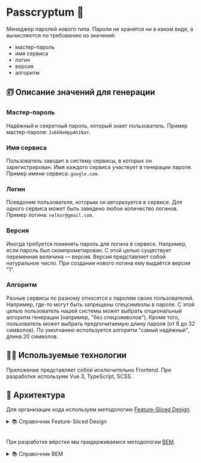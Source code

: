 # Passcryptum 🔑

Менеджер паролей нового типа. Пароли не хранятся ни в каком виде,
а вычисляются по требованию из значений:

- мастер-пароль
- имя сервиса
- логин
- версия
- алгоритм

## 🗊 Описание значений для генерации

### Мастер-пароль

Надёжный и секретный пароль, который знает пользователь.
Пример мастер-пароля: `Ix6kNeHppAh1NaY`.

### Имя сервиса

Пользователь заводит в систему сервисы, в которых он зарегистрирован.
Имя каждого сервиса участвует в генерации пароля.
Пример имени сервиса: `google.com`.

### Логин

Псевдоним пользователя, которым он авторизуется в сервисе. Для одного сервиса
может быть заведено любое количество логинов. Пример логина: `nelkor@gmail.com`.

### Версия

Иногда требуется поменять пароль для логина в сервисе. Например, если пароль
был скомпрометирован. С этой целью существует переменная величина — версия.
Версия представляет собой натуральное число. При создании нового логина
ему выдаётся версия "1".

### Алгоритм

Разные сервисы по разному относятся к паролям своих пользователей. Например,
где-то могут быть запрещены спецсимволы в пароле. С этой целью пользователь
нашей системы может выбрать опциональный алгоритм генерации
(например, "без спецсимволов"). Кроме того, пользователь может выбрать
предпочитаемую длину пароля (от 8 до 32 символов).
По умолчанию используется алгоритм "самый надёжный", длина 20 символов.

## 🧑‍💻 Используемые технологии

Приложение представляет собой исключительно Frontend.
При разработке используем Vue 3, TypeScript, SCSS.

## 🧠 Архитектура

Для организации кода используем методологию [Feature-Sliced Design](https://feature-sliced.design/ru).

<details>
 <summary>📚 Справочник Feature-Sliced Design</summary>
  
  Концепции

- Public API

  Каждый модуль должен иметь на верхнем уровне декларацию своего публичного API

- Изоляция

  Модуль не должен зависеть напрямую от других модулей того же слоя или вышележащих слоев

- Понимание потребностей

  Ориентирование на потребности бизнеса и пользователя

- Явная бизнес-логика

  Архитектуру легко осваивать, поскольку она состоит из доменных модулей

- Адаптивность

  Компоненты архитектуры можно гибко заменять, добавлять под новые условия

- Технический долг

  Каждый модуль можно независимо модифицировать / переписать без сайд-эффектов

- Явная переиспользуемость

  Сохраняется баланс между DRY и локальной кастомизацией

![Схема](https://feature-sliced.design/ru/assets/ideal-img/visual_schema.d700567.1030.jpg)

- Слой

<strong>Представители</strong>: app, processes, pages, widgets, features, entities, shared

  <pre>
    <code>
  └── src/
      ├── app/                    # Инициализирующая логика приложения
      ├── processes/              # (Опц.) Процессы приложения, протекающие над страницами
      ├── pages/                  # Страницы приложения
      ├── widgets/                # Самостоятельные и полноценные блоки для страниц
      ├── features/               # (Опц.) Обрабатываемые пользовательские сценарии
      ├── entities/               # (Опц.) Бизнес-сущности, которыми оперирует предметная область
      └── shared/                 # Переиспользуемые модули, без привязки к бизнес-логике
    </code>
  </pre>

- Слайс

<strong>Представители</strong> (от каждого слоя) process, page, widget, feature, entity

  <pre>
    <code>
  ├── app/
      |   # Не имеет конкретных слайсов, 
      |   # Т.к. там содержится мета-логика над проектом и его инициализации
      ├── processes/
      |   # Слайсы для реализации процессов на страницах
      |   ├── payment
      |   ├── auth
      |   ├── quick-tour
      |   └── ...
      ├── pages/
      |   # Слайсы для реализации страниц приложения
      |   # При этом, в силу специфики роутинга - могут вкладываться друг в друга
      |   ├── profile
      |   ├── sign-up
      |   ├── feed
      |   └── ...
      ├── widgets/
      |   # Слайсы для реализации самостоятельных блоков страниц
      |   ├── header
      |   ├── feed
      |   └── ...
      ├── features/
      |   # Слайсы для реализации пользовательских сценариев на страницах
      |   ├── auth-by-phone
      |   ├── inline-post
      |   └── ...
      ├── entities/
      |   # Слайсы бизнес-сущностей для реализации более сложной БЛ
      |   ├── viewer
      |   ├── posts
      |   ├── i18n
      |   └── ...
      ├── shared/
      |    # Не имеет конкретных слайсов
      |    # Представляет собой скорее набор общеиспользуемых сегментов, без привязки к БЛ
    </code>
  </pre>

- Сегмент

<strong>Представители:</strong> ui, model, lib, api, config

  <pre>
    <code>
  {layer}/
      ├── {slice}/
      |   ├── ui/                     # UI-логика (components, ui-widgets, ...)
      |   ├── model/                  # Бизнес-логика (store, actions, effects, reducers, ...)
      |   ├── lib/                    # Инфраструктурная логика (utils/helpers)
      |   ├── config/                 # Конфигурация приложения (env-vars, ...)
      |   └── api/                    # Логика запросов к API (api instances, requests, ...)
    </code>
  </pre>
</details>

<br>

При разработке вёрстки мы придерживаемся методологии [BEM</span>](https://ru.bem.info/methodology).

<details>
  <summary>📚 Справочник BEM</summary>
  
  ![BEM](https://res.cloudinary.com/practicaldev/image/fetch/s--OkBgfgPx--/c_limit%2Cf_auto%2Cfl_progressive%2Cq_auto%2Cw_880/https://dev-to-uploads.s3.amazonaws.com/i/yc0hv58in4eyxjj7qlcg.png)
  
- Блок

    Название блока характеризует смысл («что это?» — «меню»: menu, «кнопка»: button), а не состояние («какой, как выглядит?» — «красный»: red, «большой»: big).

#### Пример

```html
<!-- Блок `header` -->
<header class="header">
  <!-- Вложенный блок `logo` -->
  <div class="logo"></div>

  <!-- Вложенный блок `search-form` -->
  <form class="search-form"></form>
</header>
```

- Элемент

  Составная часть блока, которая не может использоваться в отрыве от него.

  Название элемента характеризует смысл («что это?» — «пункт»: item, «текст»: text), а не состояние («какой, как выглядит?» — «красный»: red, «большой»: big).

  Структура полного имени элемента соответствует схеме: `имя-блока__имя-элемента`. Имя элемента отделяется от имени блока двумя подчеркиваниями (`__`).

#### Пример

```html
<!-- Блок `search-form` -->
<form class="search-form">
  <!-- Элемент `input` блока `search-form` -->
  <input class="search-form__input" />

  <!-- Элемент `button` блока `search-form` -->
  <button class="search-form__button">Найти</button>
</form>
```

- Модификатор

  Стиль Two Dashes
  Сущность, определяющая внешний вид, состояние или поведение блока либо элемента.

  Название модификатора характеризует внешний вид («какой размер?», «какая тема?» и т. п. — «размер»: block--size-s, «тема»: block--theme-islands), состояние («чем отличается от прочих?» — «отключен»: disabled, «фокусированный»: focused) и поведение («как ведет себя?», «как взаимодействует с пользователем?» — «направление»: directions--left-top).

  Значение модификатора отделяется от его имени двумя дефисами (--).

#### Пример

```html
<!-- Блок `search-form` имеет булевый модификатор `focused` -->
<form class="search-form search-form--focused">
  <input class="search-form__input" />

  <!-- Элемент `button` имеет булевый модификатор `disabled` -->
  <button class="search-form__button search-form__button--disabled">
    Найти
  </button>
</form>
```

</details>
